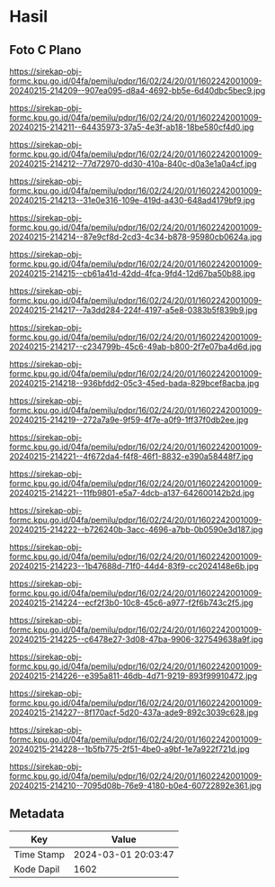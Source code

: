 # Hasil

## Foto C Plano

https://sirekap-obj-formc.kpu.go.id/04fa/pemilu/pdpr/16/02/24/20/01/1602242001009-20240215-214209--907ea095-d8a4-4692-bb5e-6d40dbc5bec9.jpg

https://sirekap-obj-formc.kpu.go.id/04fa/pemilu/pdpr/16/02/24/20/01/1602242001009-20240215-214211--64435973-37a5-4e3f-ab18-18be580cf4d0.jpg

https://sirekap-obj-formc.kpu.go.id/04fa/pemilu/pdpr/16/02/24/20/01/1602242001009-20240215-214212--77d72970-dd30-410a-840c-d0a3e1a0a4cf.jpg

https://sirekap-obj-formc.kpu.go.id/04fa/pemilu/pdpr/16/02/24/20/01/1602242001009-20240215-214213--31e0e316-109e-419d-a430-648ad4179bf9.jpg

https://sirekap-obj-formc.kpu.go.id/04fa/pemilu/pdpr/16/02/24/20/01/1602242001009-20240215-214214--87e9cf8d-2cd3-4c34-b878-95980cb0624a.jpg

https://sirekap-obj-formc.kpu.go.id/04fa/pemilu/pdpr/16/02/24/20/01/1602242001009-20240215-214215--cb61a41d-42dd-4fca-9fd4-12d67ba50b88.jpg

https://sirekap-obj-formc.kpu.go.id/04fa/pemilu/pdpr/16/02/24/20/01/1602242001009-20240215-214217--7a3dd284-224f-4197-a5e8-0383b5f839b9.jpg

https://sirekap-obj-formc.kpu.go.id/04fa/pemilu/pdpr/16/02/24/20/01/1602242001009-20240215-214217--c234799b-45c6-49ab-b800-2f7e07ba4d6d.jpg

https://sirekap-obj-formc.kpu.go.id/04fa/pemilu/pdpr/16/02/24/20/01/1602242001009-20240215-214218--936bfdd2-05c3-45ed-bada-829bcef8acba.jpg

https://sirekap-obj-formc.kpu.go.id/04fa/pemilu/pdpr/16/02/24/20/01/1602242001009-20240215-214219--272a7a9e-9f59-4f7e-a0f9-1ff37f0db2ee.jpg

https://sirekap-obj-formc.kpu.go.id/04fa/pemilu/pdpr/16/02/24/20/01/1602242001009-20240215-214221--4f672da4-f4f8-46f1-8832-e390a58448f7.jpg

https://sirekap-obj-formc.kpu.go.id/04fa/pemilu/pdpr/16/02/24/20/01/1602242001009-20240215-214221--11fb9801-e5a7-4dcb-a137-642600142b2d.jpg

https://sirekap-obj-formc.kpu.go.id/04fa/pemilu/pdpr/16/02/24/20/01/1602242001009-20240215-214222--b726240b-3acc-4696-a7bb-0b0590e3d187.jpg

https://sirekap-obj-formc.kpu.go.id/04fa/pemilu/pdpr/16/02/24/20/01/1602242001009-20240215-214223--1b47688d-71f0-44d4-83f9-cc2024148e6b.jpg

https://sirekap-obj-formc.kpu.go.id/04fa/pemilu/pdpr/16/02/24/20/01/1602242001009-20240215-214224--ecf2f3b0-10c8-45c6-a977-f2f6b743c2f5.jpg

https://sirekap-obj-formc.kpu.go.id/04fa/pemilu/pdpr/16/02/24/20/01/1602242001009-20240215-214225--c6478e27-3d08-47ba-9906-327549638a9f.jpg

https://sirekap-obj-formc.kpu.go.id/04fa/pemilu/pdpr/16/02/24/20/01/1602242001009-20240215-214226--e395a811-46db-4d71-9219-893f99910472.jpg

https://sirekap-obj-formc.kpu.go.id/04fa/pemilu/pdpr/16/02/24/20/01/1602242001009-20240215-214227--8f170acf-5d20-437a-ade9-892c3039c628.jpg

https://sirekap-obj-formc.kpu.go.id/04fa/pemilu/pdpr/16/02/24/20/01/1602242001009-20240215-214228--1b5fb775-2f51-4be0-a9bf-1e7a922f721d.jpg

https://sirekap-obj-formc.kpu.go.id/04fa/pemilu/pdpr/16/02/24/20/01/1602242001009-20240215-214210--7095d08b-76e9-4180-b0e4-60722892e361.jpg


## Metadata

| Key        | Value               |
| ---------- | ------------------- |
| Time Stamp | 2024-03-01 20:03:47 |
| Kode Dapil | 1602                |



